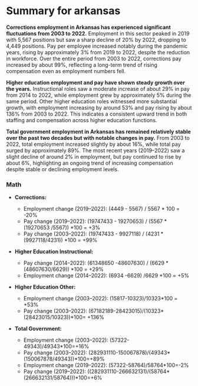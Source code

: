 # Summary for arkansas

**Corrections employment in Arkansas has experienced significant fluctuations from 2003 to 2022.** Employment in this sector peaked in 2019 with 5,567 positions but saw a sharp decline of 20% by 2022, dropping to 4,449 positions. Pay per employee increased notably during the pandemic years, rising by approximately 3% from 2019 to 2022, despite the reduction in workforce. Over the entire period from 2003 to 2022, corrections pay increased by about 99%, reflecting a long-term trend of rising compensation even as employment numbers fell.

**Higher education employment and pay have shown steady growth over the years.** Instructional roles saw a moderate increase of about 29% in pay from 2014 to 2022, while employment grew by approximately 5% during the same period. Other higher education roles witnessed more substantial growth, with employment increasing by around 53% and pay rising by about 136% from 2003 to 2022. This indicates a consistent upward trend in both staffing and compensation across higher education functions.

**Total government employment in Arkansas has remained relatively stable over the past two decades but with notable changes in pay.** From 2003 to 2022, total employment increased slightly by about 16%, while total pay surged by approximately 89%. The most recent years (2019–2022) saw a slight decline of around 2% in employment, but pay continued to rise by about 6%, highlighting an ongoing trend of increasing compensation despite stable or declining employment levels.

### Math

- **Corrections:**
    - Employment change (2019–2022): (4449 - 5567) / 5567 * 100 = -20%
    - Pay change (2019–2022): (19747433 - 19270653) / (5567 * (19270653 /5567)) *100 = +3%
    - Pay change (2003–2022): (19747433 - 9927118) / (4231 * (9927118/4231)) *100 = +99%

- **Higher Education Instructional:**
    - Pay change (2014–2022): (61348650 -48607630) / (6629 * (48607630/6629)) *100 = +29%
    - Employment change (2014–2022): (6934 -6629) /6629 *100 = +5%

- **Higher Education Other:**
    - Employment change (2003–2022): (15817-10323)/10323*100 = +53%
    - Pay change (2003–2022): (67182189-28423015)/(10323*(28423015/10323))*100= +136%

- **Total Government:**
    - Employment change (2003–2022): (57322-49343)/49343*100=+16%
    - Pay change (2003–2022): (282931110-150067878)/(49343*(150067878/49343))*100=+89%
    - Employment change (2019–2022): (57322-58764)/58764*100=-2%
    - Pay change (2019–2022): ((282931110-266632131)/(58764*(266632131/58764)))*100=+6%